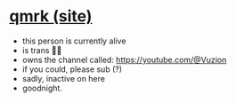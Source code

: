 # <a href="https://qqquestionmmmark.netlify.app">qmrk (site)</a>
- this person is currently alive
- is trans 🏳️‍⚧️
- owns the channel called: https://youtube.com/@Vuzion
- if you could, please sub (?)
- sadly, inactive on here
- goodnight.
